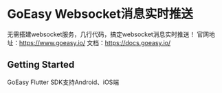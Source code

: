 # GoEasy Websocket消息实时推送

无需搭建websocket服务，几行代码，搞定websocket消息实时推送！
官网地址：https://www.goeasy.io/
文档：https://docs.goeasy.io/

## Getting Started

GoEasy Flutter SDK支持Android、iOS端